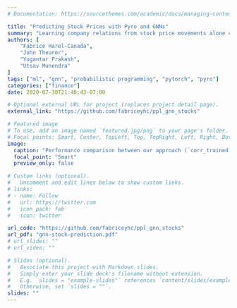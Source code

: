 ```yaml
---
# Documentation: https://sourcethemes.com/academic/docs/managing-content/

title: "Predicting Stock Prices with Pyro and GNNs"
summary: "Learning company relations from stock price movements alone can be extremely profitable."
authors: [
	"Fabrice Harel-Canada",
	"John Theurer",
	"Yugantar Prakash",
	"Utsav Munendra"
]
tags: ["ml", "gnn", "probabilistic programming", "pytorch", "pyro"]
categories: ["finance"]
date: 2020-07-30T21:40:43-07:00

# Optional external URL for project (replaces project detail page).
external_link: "https://github.com/fabriceyhc/ppl_gnn_stocks"

# Featured image
# To use, add an image named `featured.jpg/png` to your page's folder.
# Focal points: Smart, Center, TopLeft, Top, TopRight, Left, Right, BottomLeft, Bottom, BottomRight.
image:
  caption: "Performance comparison between our approach (`corr_trained`) and alternative relational data."
  focal_point: "Smart"
  preview_only: false

# Custom links (optional).
#   Uncomment and edit lines below to show custom links.
# links:
# - name: Follow
#   url: https://twitter.com
#   icon_pack: fab
#   icon: twitter

url_code: "https://github.com/fabriceyhc/ppl_gnn_stocks"
url_pdf: "gnn-stock-prediction.pdf"
# url_slides: ""
# url_video: ""

# Slides (optional).
#   Associate this project with Markdown slides.
#   Simply enter your slide deck's filename without extension.
#   E.g. `slides = "example-slides"` references `content/slides/example-slides.md`.
#   Otherwise, set `slides = ""`.
slides: ""
---
```

